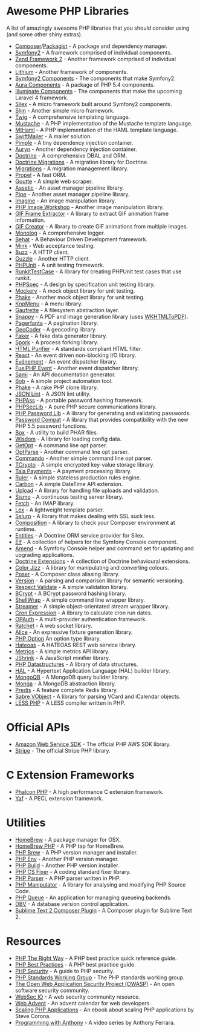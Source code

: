 # Awesome PHP Libraries

A list of amazingly awesome PHP libraries that you should consider using (and some other shiny extras).

* [Composer](http://getcomposer.org/)/[Packagist](http://packagist.org/) - A package and dependency manager.
* [Symfony2](http://symfony.com/) - A framework comprised of individual components.
* [Zend Framework 2](https://github.com/zendframework/zf2) - Another framework comprised of individual components.
* [Lithium](http://lithify.me/) - Another framework of components.
* [Symfony2 Components](http://symfony.com/doc/master/components/index.html) - The components that make Symfony2.
* [Aura Components](http://auraphp.github.com/) - A package of PHP 5.4 components. 
* [Illuminate Components](https://github.com/illuminate) - The components that make the upcoming Laravel 4 framework.
* [Silex](http://silex.sensiolabs.org/) - A micro framework built around Symfony2 components.
* [Slim](http://www.slimframework.com/) - Another simple micro framework.
* [Twig](http://twig.sensiolabs.org/) - A comprehensive templating language.
* [Mustache](https://packagist.org/packages/phly/mustache) - A PHP implementation of the Mustache template language.
* [MtHaml](https://github.com/arnaud-lb/MtHaml) - A PHP implementation of the HAML template language.
* [SwiftMailer](http://swiftmailer.org/) - A mailer solution.
* [Pimple](http://pimple.sensiolabs.org/) - A tiny dependency injection container.
* [Auryn](https://github.com/rdlowrey/Auryn) - Another dependency injection container.
* [Doctrine](http://www.doctrine-project.org/) - A comprehensive DBAL and ORM.
* [Doctrine Migrations](http://docs.doctrine-project.org/projects/doctrine-migrations/en/latest/toc.html) - A migration library for Doctrine.
* [Migrations](https://github.com/icomefromthenet/Migrations) - A migration management library.
* [Propel](http://www.propelorm.org/) - A fast ORM.
* [Goutte](https://github.com/fabpot/Goutte) - A simple web scraper.
* [Assetic](https://github.com/kriswallsmith/assetic) - An asset manager pipeline library.
* [Pipe](https://github.com/CHH/pipe) - Another asset manager pipeline library.
* [Imagine](http://imagine.readthedocs.org/en/latest/index.html) - An image manipulation library.
* [PHP Image Workshop](https://github.com/Sybio/ImageWorkshop) - Another image manipulation library.
* [GIF Frame Extractor](https://github.com/Sybio/GifFrameExtractor) - A library to extract GIF animation frame information.
* [GIF Creator](https://github.com/Sybio/GifCreator) - A library to create GIF animations from multiple images.
* [Monolog](https://github.com/Seldaek/monolog) - A comprehensive logger.
* [Behat](http://behat.org/) - A Behaviour Driven Development framework.
* [Mink](http://mink.behat.org/) - Web acceptance testing.
* [Buzz](https://github.com/kriswallsmith/Buzz) - A HTTP client.
* [Guzzle](http://guzzlephp.org/) - Another HTTP client.
* [PHPUnit](https://github.com/sebastianbergmann/phpunit) - A unit testing framework.
* [RunkitTestCase](https://github.com/kherge/RunkitTestCase) - A library for creating PHPUnit test cases that use runkit.
* [PHPSpec](https://github.com/phpspec/phpspec2) - A design by specification unit testing library.
* [Mockery](https://github.com/padraic/mockery) - A mock object library for unit testing.
* [Phake](https://github.com/mlively/Phake) - Another mock object library for unit testing.
* [KnpMenu](https://github.com/KnpLabs/KnpMenu) - A menu library.
* [Gaufrette](https://github.com/KnpLabs/Gaufrette) - A filesystem abstraction layer.
* [Snappy](https://github.com/KnpLabs/snappy) - A PDF and image generation library (uses [WKHTMLToPDF](https://github.com/antialize/wkhtmltopdf)).
* [Pagerfanta](https://github.com/whiteoctober/Pagerfanta) - A pagination library.
* [GeoCoder](http://geocoder-php.org/) - A geocoding library.
* [Faker](https://github.com/fzaninotto/Faker) - A fake data generator library.
* [Spork](https://github.com/kriswallsmith/spork) - A process forking library.
* [HTML Purifier](https://github.com/ezyang/htmlpurifier) - A standards compliant HTML filter.
* [React](https://github.com/react-php/react) - An event driven non-blocking I/O library.
* [Événement](https://github.com/igorw/evenement) - An event dispatcher library.
* [FuelPHP Event](https://github.com/fuelphp/event) - Another event dispatcher library.
* [Sami](https://github.com/fabpot/Sami) - An API documentation generator.
* [Bob](https://github.com/CHH/bob) - A simple project automation tool.
* [Phake](https://github.com/jaz303/phake) - A rake PHP clone library.
* [JSON Lint](https://github.com/Seldaek/jsonlint) - A JSON lint utility.
* [PHPAss](http://www.openwall.com/phpass/) - A portable password hashing framework.
* [PHPSecLib](http://phpseclib.sourceforge.net/) - A pure PHP secure communications library.
* [PHP Password Lib](https://github.com/ircmaxell/PHP-PasswordLib) - A library for generating and validating passwords.
* [Password Compat](https://github.com/ircmaxell/password_compat) - A library that provides compatibility with the new PHP 5.5 password functions.
* [Box](https://github.com/kherge/Box) - A utility to build PHAR files.
* [Wisdom](https://github.com/kherge/Wisdom) - A library for loading config data.
* [GetOpt](ulrichsg/getopt-php) - A command line opt parser.
* [OptParse](https://github.com/CHH/optparse) - Another command line opt parser.
* [Commando](https://github.com/nategood/commando) - Another simple command line opt parser.
* [TCrypto](https://github.com/timoh6/TCrypto) - A simple encrypted key-value storage library.
* [Tala Payments](https://github.com/adrianmacneil/tala-payments) - A payment processing library.
* [Ruler](https://github.com/bobthecow/Ruler) - A simple stateless production rules engine.
* [Carbon](https://github.com/briannesbitt/Carbon) - A simple DateTime API extension.
* [Upload](https://github.com/codeguy/Upload) - A library for handling file uploads and validation.
* [Sismo](http://sismo.sensiolabs.org/) - A continuous testing server library.
* [Fetch](https://github.com/tedivm/Fetch) - An IMAP library.
* [Lex](https://github.com/pyrocms/lex) - A lightweight template parser.
* [Sslurp](https://github.com/EvanDotPro/Sslurp) - A library that makes dealing with SSL suck less.
* [Composition](https://github.com/composition/composition) - A library to check your Composer environment at runtime.
* [Entities](https://github.com/kherge/Entities) - A Doctrine ORM service provider for Silex.
* [Elf](https://github.com/kherge/Elf) - A collection of helpers for the Symfony Console component.
* [Amend](https://github.com/kherge/Amend) - A Symfony Console helper and command set for updating and upgrading applications.
* [Doctrine Extensions](https://github.com/l3pp4rd/DoctrineExtensions) - A collection of Doctrine behavioural extensions.
* [Color Jizz](https://github.com/mikeemoo/ColorJizz-PHP) - A library for manipulating and converting colours.
* [Poser](https://github.com/FrenkyNet/Poser) - A Composer class aliasing library.
* [Version](https://github.com/kherge/Version) - A parsing and comparison library for semantic versioning.
* [Respect Validate](https://github.com/Respect/Validation) - A simple validation library.
* [BCrypt](https://github.com/kherge/Bcrypt) - A BCrypt password hashing library.
* [ShellWrap](https://github.com/MrRio/shellwrap) - A simple command line wrapper library.
* [Streamer](https://github.com/fzaninotto/Streamer) - A simple object-orientated stream wrapper library.
* [Cron Expression](https://github.com/mtdowling/cron-expression) - A library to calculate cron run dates.
* [OPAuth](https://github.com/uzyn/opauth) - A multi-provider authentication framework.
* [Ratchet](https://github.com/cboden/Ratchet) - A web socket library.
* [Alice](https://github.com/nelmio/alice) - An expressive fixture generation library.
* [PHP Option](https://github.com/schmittjoh/php-option) An option type library.
* [Hateoas](https://github.com/willdurand/Hateoas) - A HATEOAS REST web service library.
* [Metrics](https://github.com/beberlei/metrics) - A simple metrics API library.
* [JShrink](https://github.com/tedivm/JShrink) - A JavaScript minifier library.
* [PHP Datastructures](https://github.com/morrisonlevi/PHP-Datastructures) - A library of data structures.
* [HAL](https://github.com/blongden/hal) - A Hypertext Application Language (HAL) builder library.
* [MongoQB](https://github.com/alexbilbie/MongoQB) - A MongoDB query builder library.
* [Monga](https://github.com/FrenkyNet/Monga) - A MongoDB abstraction library.
* [Predis](https://github.com/nrk/predis) - A feature complete Redis library.
* [Sabre VObject](https://github.com/evert/sabre-vobject) - A library for parsing VCard and iCalendar objects.
* [LESS PHP](https://github.com/leafo/lessphp) - A LESS compiler written in PHP.

# Official APIs

* [Amazon Web Service SDK](https://github.com/aws/aws-sdk-php) - The official PHP AWS SDK library.
* [Stripe](https://github.com/stripe/stripe-php) - The official Stripe PHP library.

# C Extension Frameworks

* [Phalcon PHP](http://phalconphp.com/) - A high performance C extension framework.
* [Yaf](http://php.net/manual/en/book.yaf.php) - A PECL extension framework.

# Utilities

* [HomeBrew](http://mxcl.github.com/homebrew/) - A package manager for OSX.
* [HomeBrew PHP](https://github.com/josegonzalez/homebrew-php) - A PHP tap for HomeBrew.
* [PHP Brew](https://github.com/c9s/phpbrew) - A PHP version manager and installer.
* [PHP Env](https://github.com/CHH/phpenv) - Another PHP version manager.
* [PHP Build](https://github.com/CHH/php-build) - Another PHP version installer.
* [PHP CS Fixer](https://github.com/fabpot/PHP-CS-Fixer) - A coding standard fixer library.
* [PHP Parser](https://github.com/nikic/PHP-Parser) - A PHP parser written in PHP.
* [PHP Manipulator](https://github.com/schmittjoh/php-manipulator) - A library for analysing and modifying PHP Source Code.
* [PHP Queue](https://github.com/miccheng/php-queue) - An application for managing queueing backends.
* [DBV](http://dbv.vizuina.com/) - A database version control application.
* [Sublime Text 2 Composer Plugin](https://github.com/francodacosta/composer-sublime) - A Composer plugin for Sublime Text 2.

# Resources

* [PHP The Right Way](http://www.phptherightway.com/) - A PHP best practice quick reference guide.
* [PHP Best Practices](http://phpbestpractices.org/) - A PHP best practice guide.
* [PHP Security](http://phpsecurity.readthedocs.org/en/latest/index.html) - A guide to PHP security.
* [PHP Standards Working Group](https://groups.google.com/group/php-standards) - The PHP standards working group.
* [The Open Web Application Security Project (OWASP)](https://www.owasp.org/index.php/Main_Page) - An open software security community.
* [WebSec IO](http://websec.io/) - A web security community resource.
* [Web Advent](http://webadvent.org) - An advent calendar for web developers.
* [Scaling PHP Applications](http://www.scalingphpbook.com) - An ebook about scaling PHP applications by Steve Corona.
* [Programming with Anthony](http://www.youtube.com/playlist?list=PLM-218uGSX3DQ3KsB5NJnuOqPqc5CW2kW) - A video series by Anthony Ferrara.